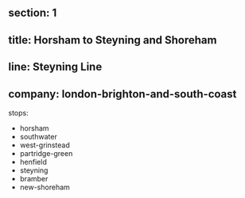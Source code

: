 ﻿section: 1
----
title: Horsham to Steyning and Shoreham
----
line: Steyning Line
----
company: london-brighton-and-south-coast
----
stops:
- horsham
- southwater
- west-grinstead
- partridge-green
- henfield
- steyning
- bramber
- new-shoreham
